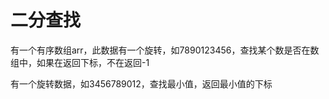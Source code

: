 # 二分查找
有一个有序数组arr，此数据有一个旋转，如7890123456，查找某个数是否在数组中，如果在返回下标，不在返回-1

有一个旋转数据，如3456789012，查找最小值，返回最小值的下标
